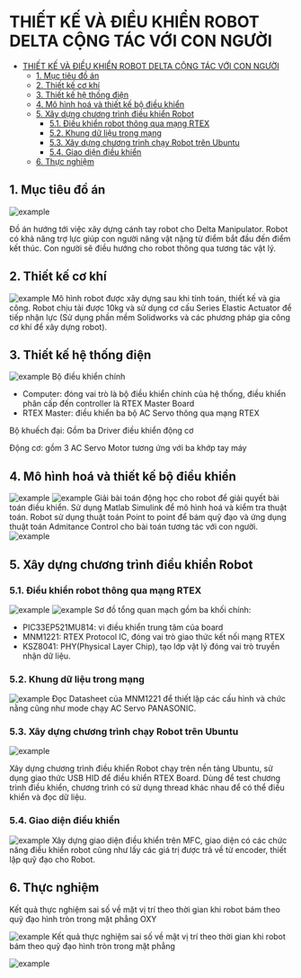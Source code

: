 



# THIẾT KẾ VÀ ĐIỀU KHIỂN ROBOT DELTA CỘNG TÁC VỚI CON NGƯỜI

- [THIẾT KẾ VÀ ĐIỀU KHIỂN ROBOT DELTA CỘNG TÁC VỚI CON NGƯỜI](#thiết-kế-và-điều-khiển-robot-delta-cộng-tác-với-con-người)
  - [1. Mục tiêu đồ án](#1-mục-tiêu-đồ-án)
  - [2. Thiết kế cơ khí](#2-thiết-kế-cơ-khí)
  - [3. Thiết kế hệ thống điện](#3-thiết-kế-hệ-thống-điện)
  - [4. Mô hình hoá và thiết kế bộ điều khiển](#4-mô-hình-hoá-và-thiết-kế-bộ-điều-khiển)
  - [5. Xây dựng chương trình điều khiển Robot](#5-xây-dựng-chương-trình-điều-khiển-robot)
    - [5.1. Điều khiển robot thông qua mạng RTEX](#51-điều-khiển-robot-thông-qua-mạng-rtex)
    - [5.2. Khung dữ liệu trong mạng](#52-khung-dữ-liệu-trong-mạng)
    - [5.3. Xây dựng chương trình chạy Robot trên Ubuntu](#53-xây-dựng-chương-trình-chạy-robot-trên-ubuntu)
    - [5.4. Giao diện điều khiển](#54-giao-diện-điều-khiển)
  - [6. Thực nghiệm](#6-thực-nghiệm)

## 1. Mục tiêu đồ án

![example](Image/Manpulator.png)

Đồ án hướng tới việc xây dựng cánh tay robot cho Delta Manipulator. Robot có khả năng trợ lực giúp con người nâng vật nặng từ điểm bắt đầu đến điểm kết thúc. Con người sẽ điều hướng cho robot thông qua tương tác vật lý.

## 2. Thiết kế cơ khí
![example](Image/Thucte.png)
Mô hình robot được xây dựng sau khi tính toán, thiết kế và gia công. Robot chịu tải được 10kg và sử dụng cơ cấu Series Elastic Actuator để tiếp nhận lực (Sử dụng phần mềm Solidworks và các phương pháp gia công cơ khí để xây dựng robot). 


## 3. Thiết kế hệ thống điện

![example](Image/Hethongdien.png)
Bộ điều khiển chính
- Computer: đóng vai trò là bộ điều khiển chính của hệ thống, điều khiển phân cấp đến controller là RTEX Master Board
- RTEX Master: điều khiển ba bộ AC Servo thông qua mạng RTEX

Bộ khuếch đại: Gồm ba Driver điều khiển động cơ

Động cơ: gồm 3 AC Servo Motor tương ứng với ba khớp tay máy

## 4. Mô hình hoá và thiết kế bộ điều khiển
![example](Image/Sodokhoi.png)
![example](Image/robot.png)
Giải bài toán động học cho robot để giải quyết bài toán điều khiển. Sử dụng Matlab Simulink để mô hình hoá và kiểm tra thuật toán.
Robot sử dụng thuật toán Point to point để bám quỹ đạo và ứng dụng thuật toán Admitance Control cho bài toán tương tác với con người.
![example](Image/Admitance.png)
## 5. Xây dựng chương trình điều khiển Robot
### 5.1. Điều khiển robot thông qua mạng RTEX
![example](Image/BoardRTEX.png)
![example](Image/RTEX.png)
Sơ đồ tổng quan mạch gồm ba khối chính:
- PIC33EP521MU814: vi điều khiển trung tâm của board
- MNM1221: RTEX Protocol IC, đóng vai trò giao thức kết nối mạng RTEX
- KSZ8041: PHY(Physical Layer Chip), tạo lớp vật lý đóng vai trò truyền nhận dữ liệu.

### 5.2. Khung dữ liệu trong mạng
![example](Image/Datasheet.png)
Đọc Datasheet của MNM1221 để thiết lập các cấu hình và chức nằng cũng như mode chạy AC Servo PANASONIC.

### 5.3. Xây dựng chương trình chạy Robot trên Ubuntu

![example](Image/Screen1.png)

Xây dựng chương trình điều khiển Robot chạy trên nền tảng Ubuntu, sử dụng giao thức USB HID để điều khiển RTEX Board. Dùng để test chương trình điều khiển, chương trình có sử dụng thread khác nhau để có thể điều khiển và đọc dữ liệu.

### 5.4. Giao diện điều khiển
![example](Image/Giaodien1.png)
Xây dựng giao diện điều khiển trên MFC, giao diện có các chức năng điều khiển robot cũng như lấy các giá trị được trả về từ encoder, thiết lập quỹ đạo cho Robot.

## 6. Thực nghiệm
Kết quả thực nghiệm sai số về mặt vị trí theo thời gian khi robot bám theo quỹ đạo hình tròn trong mặt phẳng OXY

![example](Image/Duongtron.png)
Kết quả thực nghiệm sai số về mặt vị trí theo thời gian khi robot bám theo quỹ đạo hình tròn trong mặt phẳng 

![example](Image/Duongtron1.png)